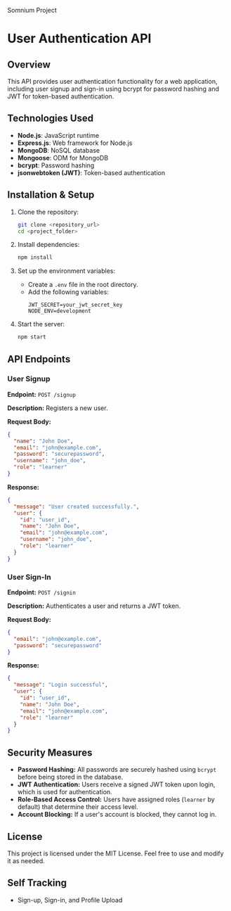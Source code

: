 Somnium Project
# User Authentication API

## Overview

This API provides user authentication functionality for a web application, including user signup and sign-in using bcrypt for password hashing and JWT for token-based authentication.

## Technologies Used

- **Node.js**: JavaScript runtime
- **Express.js**: Web framework for Node.js
- **MongoDB**: NoSQL database
- **Mongoose**: ODM for MongoDB
- **bcrypt**: Password hashing
- **jsonwebtoken (JWT)**: Token-based authentication

## Installation & Setup

1. Clone the repository:

   ```sh
   git clone <repository_url>
   cd <project_folder>
   ```

2. Install dependencies:

   ```sh
   npm install
   ```

3. Set up the environment variables:

   - Create a `.env` file in the root directory.
   - Add the following variables:
     ```env
     JWT_SECRET=your_jwt_secret_key
     NODE_ENV=development
     ```

4. Start the server:

   ```sh
   npm start
   ```

## API Endpoints

### **User Signup**

**Endpoint:** `POST /signup`

**Description:** Registers a new user.

**Request Body:**

```json
{
  "name": "John Doe",
  "email": "john@example.com",
  "password": "securepassword",
  "username": "john_doe",
  "role": "learner"
}
```

**Response:**

```json
{
  "message": "User created successfully.",
  "user": {
    "id": "user_id",
    "name": "John Doe",
    "email": "john@example.com",
    "username": "john_doe",
    "role": "learner"
  }
}
```

### **User Sign-In**

**Endpoint:** `POST /signin`

**Description:** Authenticates a user and returns a JWT token.

**Request Body:**

```json
{
  "email": "john@example.com",
  "password": "securepassword"
}
```

**Response:**

```json
{
  "message": "Login successful",
  "user": {
    "id": "user_id",
    "name": "John Doe",
    "email": "john@example.com",
    "role": "learner"
  }
}
```

## Security Measures

- **Password Hashing:** All passwords are securely hashed using `bcrypt` before being stored in the database.
- **JWT Authentication:** Users receive a signed JWT token upon login, which is used for authentication.
- **Role-Based Access Control:** Users have assigned roles (`learner` by default) that determine their access level.
- **Account Blocking:** If a user's account is blocked, they cannot log in.

## License

This project is licensed under the MIT License. Feel free to use and modify it as needed.




## Self Tracking
 - Sign-up, Sign-in, and Profile Upload